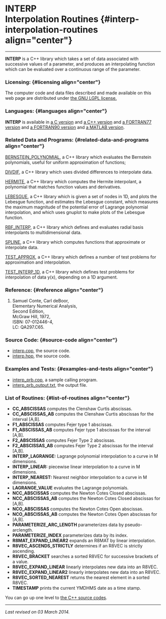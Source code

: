 INTERP\
Interpolation Routines {#interp-interpolation-routines align="center"}
======================

------------------------------------------------------------------------

**INTERP** is a C++ library which takes a set of data associated with
successive values of a parameter, and produces an interpolating function
which can be evaluated over a continuous range of the parameter.

### Licensing: {#licensing align="center"}

The computer code and data files described and made available on this
web page are distributed under [the GNU LGPL
license.](../../txt/gnu_lgpl.txt)

### Languages: {#languages align="center"}

**INTERP** is available in [a C version](../../c_src/interp/interp.html)
and [a C++ version](../../cpp_src/interp/interp.html) and [a FORTRAN77
version](../../f77_src/interp/interp.html) and [a FORTRAN90
version](../../f_src/interp/interp.html) and [a MATLAB
version](../../m_src/interp/interp.html).

### Related Data and Programs: {#related-data-and-programs align="center"}

[BERNSTEIN\_POLYNOMIAL](../../cpp_src/bernstein_polynomial/bernstein_polynomial.html),
a C++ library which evaluates the Bernstein polynomials, useful for
uniform approximation of functions;

[DIVDIF](../../cpp_src/divdif/divdif.html), a C++ library which uses
divided differences to interpolate data.

[HERMITE](../../cpp_src/hermite/hermite.html), a C++ library which
computes the Hermite interpolant, a polynomial that matches function
values and derivatives.

[LEBESGUE](../../cpp_src/lebesgue/lebesgue.html), a C++ library which is
given a set of nodes in 1D, and plots the Lebesgue function, and
estimates the Lebesgue constant, which measures the maximum magnitude of
the potential error of Lagrange polynomial interpolation, and which uses
gnuplot to make plots of the Lebesgue function.

[RBF\_INTERP](../../cpp_src/rbf_interp/rbf_interp.html), a C++ library
which defines and evaluates radial basis interpolants to
multidimensional data.

[SPLINE](../../cpp_src/spline/spline.html), a C++ library which computes
functions that approximate or interpolate data.

[TEST\_APPROX](../../cpp_src/test_approx/test_approx.html), a C++
library which defines a number of test problems for approximation and
interpolation.

[TEST\_INTERP\_1D](../../cpp_src/test_interp_1d/test_interp_1d.html), a
C++ library which defines test problems for interpolation of data y(x),
depending on a 1D argument.

### Reference: {#reference align="center"}

1.  Samuel Conte, Carl deBoor,\
    Elementary Numerical Analysis,\
    Second Edition,\
    McGraw Hill, 1972,\
    ISBN: 07-012446-4,\
    LC: QA297.C65.

### Source Code: {#source-code align="center"}

-   [interp.cpp](interp.cpp), the source code.
-   [interp.hpp](interp.hpp), the source code.

### Examples and Tests: {#examples-and-tests align="center"}

-   [interp\_prb.cpp](interp_prb.cpp), a sample calling program.
-   [interp\_prb\_output.txt](interp_prb_output.txt), the output file.

### List of Routines: {#list-of-routines align="center"}

-   **CC\_ABSCISSAS** computes the Clenshaw Curtis abscissas.
-   **CC\_ABSCISSAS\_AB** computes the Clenshaw Curtis abscissas for the
    interval \[A,B\].
-   **F1\_ABSCISSAS** computes Fejer type 1 abscissas.
-   **F1\_ABSCISSAS\_AB** computes Fejer type 1 abscissas for the
    interval \[A,B\].
-   **F2\_ABSCISSAS** computes Fejer Type 2 abscissas.
-   **F2\_ABSCISSAS\_AB** computes Fejer Type 2 abscissas for the
    interval \[A,B\].
-   **INTERP\_LAGRANGE:** Lagrange polynomial interpolation to a curve
    in M dimensions.
-   **INTERP\_LINEAR:** piecewise linear interpolation to a curve in M
    dimensions.
-   **INTERP\_NEAREST:** Nearest neighbor interpolation to a curve in M
    dimensions.
-   **LAGRANGE\_VALUE** evaluates the Lagrange polynomials.
-   **NCC\_ABSCISSAS** computes the Newton Cotes Closed abscissas.
-   **NCC\_ABSCISSAS\_AB** computes the Newton Cotes Closed abscissas
    for \[A,B\].
-   **NCO\_ABSCISSAS** computes the Newton Cotes Open abscissas.
-   **NCO\_ABSCISSAS\_AB** computes the Newton Cotes Open abscissas for
    \[A,B\].
-   **PARAMETERIZE\_ARC\_LENGTH** parameterizes data by
    pseudo-arclength.
-   **PARAMETERIZE\_INDEX** parameterizes data by its index.
-   **R8MAT\_EXPAND\_LINEAR2** expands an R8MAT by linear interpolation.
-   **R8VEC\_ASCENDS\_STRICTLY** determines if an R8VEC is strictly
    ascending.
-   **R8VEC\_BRACKET** searches a sorted R8VEC for successive brackets
    of a value.
-   **R8VEC\_EXPAND\_LINEAR** linearly interpolates new data into an
    R8VEC.
-   **R8VEC\_EXPAND\_LINEAR2** linearly interpolates new data into an
    R8VEC.
-   **R8VEC\_SORTED\_NEAREST** returns the nearest element in a sorted
    R8VEC.
-   **TIMESTAMP** prints the current YMDHMS date as a time stamp.

You can go up one level to [the C++ source codes](../cpp_src.html).

------------------------------------------------------------------------

*Last revised on 03 March 2014.*
